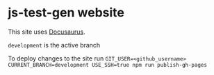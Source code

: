 # js-test-gen website

This site uses [Docusaurus](https://github.com/facebook/Docusaurus).

`development` is the active branch

To deploy changes to the site run
`GIT_USER=<github_username> CURRENT_BRANCH=development USE_SSH=true npm run publish-gh-pages`
